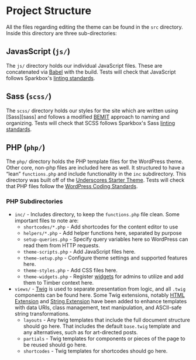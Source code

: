 # Project Structure

All the files regarding editing the theme can be found in the `src` directory. Inside this directory are three sub-directories:

## JavasScript (`js/`)

The `js/` directory holds our individual JavaScript files. These are concatenated via [Babel][babel] with the build. Tests will check that JavaScript follows Sparkbox's [linting standards][sb-eslint].

## Sass (`scss/`)

The `scss/` directory holds our styles for the site which are written using [Sass][sass] and follows a modified [BEMIT][bemit] approach to naming and organizing. Tests will check that SCSS follows Sparkbox's Sass [linting standards][sb-stylelint].

## PHP (`php/`)

The `php/` directory holds the PHP template files for the WordPress theme. Other core, non-php files are included here as well. It structured to have a “lean” `functions.php` and include functionality in the `inc` subdirectory. This directory was built off of the [Underscores Starter Theme][underscores]. Tests will check that PHP files follow the [WordPress Coding Standards][wpcs].

### PHP Subdirectories

- `inc/` - Includes directory, to keep the `functions.php` file clean. Some important files to note are:
  - `shortcodes/*.php` - Add shortcodes for the content editor to use
  - `helpers/*.php` - Add helper functions here, separated by purpose
  - `setup-queries.php` - Specify query variables here so WordPress can read them from HTTP requests.
  - `theme-scripts.php` - Add JavaScript files here.
  - `theme-setup.php` - Configure theme settings and supported features here.
  - `theme-styles.php` - Add CSS files here.
  - `theme-widgets.php` - Register [widgets][widgets] for admins to utilize and add them to Timber context here.
- `views/` - [Twig][twig] is used to separate presentation from logic, and all `.twig` components can be found here. Some Twig extensions, notably [HTML Extension][html-extension] and [String Extension][string-extension] have been added to enhance templates with data URIs, class management, text manipulation, and ASCII-safe string transformations.
  - `layouts` - Any twig templates that include the full document structure should go here. That includes the default `base.twig` template and any alternatives, such as for art-directed posts.
  - `partials` - Twig templates for components or pieces of the page to be reused should go here.
  - `shortcodes` - Twig templates for shortcodes should go here.

[babel]: https://babeljs.io
[node]: https://nodejs.org/en/
[sb-eslint]: https://github.com/sparkbox/eslint-config-sparkbox
[sb-stylelint]: https://github.com/sparkbox/stylelint-config-sparkbox
[wpcs]: https://github.com/WordPress/WordPress-Coding-Standards
[bemit]: https://csswizardry.com/2015/08/bemit-taking-the-bem-naming-convention-a-step-further/
[twig]: https://twig.symfony.com/
[html-extension]: https://github.com/twigphp/html-extra
[string-extension]: https://github.com/twigphp/string-extra
[underscores]: https://underscores.me/
[widgets]: https://developer.wordpress.org/themes/functionality/sidebars/
